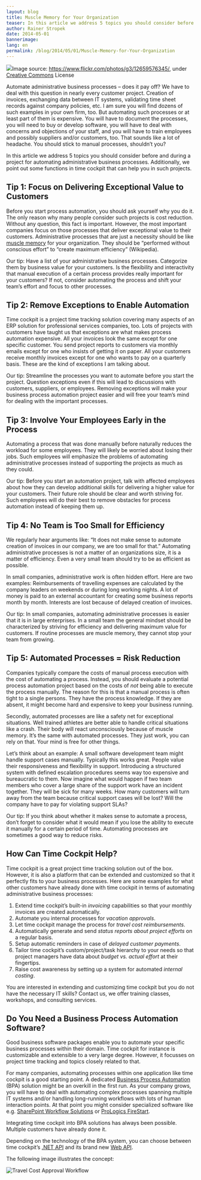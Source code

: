 ```yaml
---
layout: blog
title: Muscle Memory for Your Organization
teaser: In this article we address 5 topics you should consider before and during a project for automating administrative business processes. Additionally, we point out some functions in time cockpit that can help you in such projects.
author: Rainer Stropek
date: 2014-05-01
bannerimage: 
lang: en
permalink: /blog/2014/05/01/Muscle-Memory-for-Your-Organization
---
```


<div class="imageCaption" xmlns="http://www.w3.org/1999/xhtml">
  <img src="{{site.baseurl}}/content/images/blog/2014/04/Cogwheels.png" />Image source: <a href="https://www.flickr.com/photos/g3/12659576345/" target="_blank">https://www.flickr.com/photos/g3/12659576345/</a>, under <a href="https://creativecommons.org/licenses/by-nc-sa/2.0/deed.en" target="_blank">Creative Commons</a> License</div><p xmlns="http://www.w3.org/1999/xhtml">Automate administrative business processes – does it pay off? We have to deal with this question in nearly every customer project. Creation of invoices, exchanging data between IT systems, validating time sheet records against company policies, etc. I am sure you will find dozens of such examples in your own firm, too. But automating such processes or at least part of them is expensive. You will have to document the processes, you will need to buy or develop software, you will have to deal with concerns and objections of your staff, and you will have to train employees and possibly suppliers and/or customers, too. That sounds like a lot of headache. You should stick to manual processes, shouldn’t you?</p><p xmlns="http://www.w3.org/1999/xhtml">In this article we address 5 topics you should consider before and during a project for automating administrative business processes. Additionally, we point out some functions in time cockpit that can help you in such projects.</p><h2 xmlns="http://www.w3.org/1999/xhtml">Tip 1: Focus on Delivering Exceptional Value to Customers</h2><p xmlns="http://www.w3.org/1999/xhtml">Before you start process automation, you should ask yourself why you do it. The only reason why many people consider such projects is cost reduction. Without any question, this fact is important. However, the most important companies focus on those processes that deliver exceptional value to their customers. Administrative processes that are just a necessity should be like <a href="http://en.wikipedia.org/wiki/Muscle_memory">muscle memory</a> for your organization. They should be “performed without conscious effort” to “create maximum efficiency” (Wikipedia).</p><p class="showcase" xmlns="http://www.w3.org/1999/xhtml">Our tip: Have a list of your administrative business processes. Categorize them by business value for your customers. Is the flexibility and interactivity that manual execution of a certain process provides really important for your customers? If not, consider automating the process and shift your team’s effort and focus to other processes.</p><h2 xmlns="http://www.w3.org/1999/xhtml">Tip 2: Remove Exceptions to Enable Automation</h2><p xmlns="http://www.w3.org/1999/xhtml">Time cockpit is a project time tracking solution covering many aspects of an ERP solution for professional services companies, too. Lots of projects with customers have taught us that exceptions are what makes process automation expensive. All your invoices look the same except for one specific customer. You send project reports to customers via monthly emails except for one who insists of getting it on paper. All your customers receive monthly invoices except for one who wants to pay on a quarterly basis. These are the kind of exceptions I am talking about.</p><p class="showcase" xmlns="http://www.w3.org/1999/xhtml">Our tip: Streamline the processes you want to automate before you start the project. Question exceptions even if this will lead to discussions with customers, suppliers, or employees. Removing exceptions will make your business process automation project easier and will free your team’s mind for dealing with the important processes.</p><h2 xmlns="http://www.w3.org/1999/xhtml">Tip 3: Involve Your Employees Early in the Process</h2><p xmlns="http://www.w3.org/1999/xhtml">Automating a process that was done manually before naturally reduces the workload for some employees. They will likely be worried about losing their jobs. Such employees will emphasize the problems of automating administrative processes instead of supporting the projects as much as they could.</p><p class="showcase" xmlns="http://www.w3.org/1999/xhtml">Our tip: Before you start an automation project, talk with affected employees about how they can develop additional skills for delivering a higher value for your customers. Their future role should be clear and worth striving for. Such employees will do their best to remove obstacles for process automation instead of keeping them up.</p><h2 xmlns="http://www.w3.org/1999/xhtml">Tip 4: No Team is Too Small for Efficiency</h2><p xmlns="http://www.w3.org/1999/xhtml">We regularly hear arguments like: “It does not make sense to automate creation of invoices in our company, we are too small for that.” Automating administrative processes is not a matter of an organizations size, it is a matter of efficiency. Even a very small team should try to be as efficient as possible.</p><p xmlns="http://www.w3.org/1999/xhtml">In small companies, administrative work is often hidden effort. Here are two examples: Reimbursements of travelling expenses are calculated by the company leaders on weekends or during long working nights. A lot of money is paid to an external accountant for creating some business reports month by month. Interests are lost because of delayed creation of invoices.</p><p class="showcase" xmlns="http://www.w3.org/1999/xhtml">Our tip: In small companies, automating administrative processes is easier that it is in large enterprises. In a small team the general mindset should be characterized by striving for efficiency and delivering maximum value for customers. If routine processes are muscle memory, they cannot stop your team from growing.</p><h2 xmlns="http://www.w3.org/1999/xhtml">Tip 5: Automated Processes = Risk Reduction</h2><p xmlns="http://www.w3.org/1999/xhtml">Companies typically compare the costs of manual process execution with the cost of automating a process. Instead, you should evaluate a potential process automation project based on the costs of <em>not</em> being able to execute the process manually. The reason for this is that a manual process is often tight to a single persons. They have the process knowledge. If they are absent, it might become hard and expensive to keep your business running.</p><p xmlns="http://www.w3.org/1999/xhtml">Secondly, automated processes are like a safety net for exceptional situations. Well trained athletes are better able to handle critical situations like a crash. Their body will react unconsciously because of muscle memory. It’s the same with automated processes. They just work, you can rely on that. Your mind is free for other things.</p><p xmlns="http://www.w3.org/1999/xhtml">Let’s think about an example: A small software development team might handle support cases manually. Typically this works great. People value their responsiveness and flexibility in support. Introducing a structured system with defined escalation procedures seems way too expensive and bureaucratic to them. Now imagine what would happen if two team members who cover a large share of the support work have an incident together. They will be sick for many weeks. How many customers will turn away from the team because critical support cases will be lost? Will the company have to pay for violating support SLAs?</p><p class="showcase" xmlns="http://www.w3.org/1999/xhtml">Our tip: If you think about whether it makes sense to automate a process, don’t forget to consider what it would mean if you lose the ability to execute it manually for a certain period of time. Automating processes are sometimes a good way to reduce risks.</p><h2 xmlns="http://www.w3.org/1999/xhtml">How Can Time Cockpit Help?</h2><p xmlns="http://www.w3.org/1999/xhtml">Time cockpit is a great project time tracking solution out of the box. However, it is also a platform that can be extended and customized so that it perfectly fits to your business processes. Here are some examples for what other customers have already done with time cockpit in terms of automating administrative business processes:</p><ol xmlns="http://www.w3.org/1999/xhtml">
  <li>Extend time cockpit’s built-in <em>invoicing</em> capabilities so that your monthly invoices are created automatically.</li>
  <li>Automate you internal processes for <em>vacation approvals</em>.</li>
  <li>Let time cockpit manage the process for <em>travel cost reimbursements</em>.</li>
  <li>Automatically generate and send <em>status reports about project efforts</em> on a regular basis.</li>
  <li>Setup automatic reminders in case of <em>delayed customer payments</em>.</li>
  <li>Tailor time cockpit’s custom/project/task hierarchy to your needs so that project managers have data about <em>budget vs. actual effort</em> at their fingertips.</li>
  <li>Raise cost awareness by setting up a system for automated <em>internal costing</em>.</li>
</ol><p class="showcase" xmlns="http://www.w3.org/1999/xhtml">You are interested in extending and customizing time cockpit but you do not have the necessary IT skills? Contact us, we offer training classes, workshops, and consulting services.</p><h2 xmlns="http://www.w3.org/1999/xhtml">Do You Need a Business Process Automation Software?</h2><p xmlns="http://www.w3.org/1999/xhtml">Good business software packages enable you to automate your specific business processes within their domain. Time cockpit for instance is customizable and extensible to a very large degree. However, it focusses on project time tracking and topics closely related to that.</p><p xmlns="http://www.w3.org/1999/xhtml">For many companies, automating processes within one application like time cockpit is a good starting point. A dedicated <a href="http://en.wikipedia.org/wiki/Business_process_automation" target="_blank">Business Process Automation</a> (BPA) solution might be an overkill in the first run. As your company grows, you will have to deal with automating complex processes spanning multiple IT systems and/or handling long-running workflows with lots of human interaction points. At that point you might consider specialized software like e.g. <a href="http://msdn.microsoft.com/en-us/library/ee231606.aspx" target="_blank">SharePoint Workflow Solutions</a> or <a href="http://www.prologics-it.com/en/firestart-bpm-suite.html" target="_blank">ProLogics FireStart</a>.</p><p xmlns="http://www.w3.org/1999/xhtml">Integrating time cockpit into BPA solutions has always been possible. Multiple customers have already done it.</p><p class="showcase" xmlns="http://www.w3.org/1999/xhtml">Depending on the technology of the BPA system, you can choose between time cockpit’s <a href="http://help.timecockpit.com/?topic=html/c20d94e9-97dc-48a8-9171-fd3bb70dad86.htm" target="_blank">.NET API</a> and its brand new <a href="http://help.timecockpit.com/?topic=html/5d6e34c5-3b08-4fa4-baa0-45eb707b6b78.htm" target="_blank">Web API</a>.</p><p xmlns="http://www.w3.org/1999/xhtml">The following image illustrates the concept:</p><p xmlns="http://www.w3.org/1999/xhtml">
  <img src="{{site.baseurl}}/content/images/blog/2014/04/travel-cost-approval-workflow.png" title="Travel Cost Approval Workflow" />
</p>